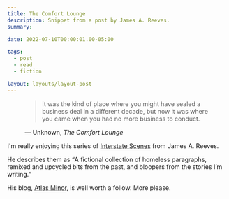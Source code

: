 ```yaml
---
title: The Comfort Lounge
description: Snippet from a post by James A. Reeves.
summary:

date: 2022-07-10T00:00:01.00-05:00

tags:
  - post
  - read
  - fiction

layout: layouts/layout-post
---
```

<figure class="blockquote">
	<blockquote cite="https://atlasminor.com/the-comfort-lounge/">
		<p>It was the kind of place where you might have sealed a business deal in a different decade, but now it was where you came when you had no more business to conduct.</p>
	</blockquote>
	<figcaption>— Unknown, <cite>The Comfort Lounge</cite></figcaption>
</figure>

I'm really enjoying this series of <a href="https://atlasminor.com/notes/interstate-scenes/" title="">Interstate Scenes</a> from James A. Reeves.

He describes them as <q>A fictional collection of homeless paragraphs, remixed and upcycled bits from the past, and bloopers from the stories I’m writing.</q>

His blog, <a href="https://atlasminor.com" title="website of James A. Reeves">Atlas Minor</a>, is well worth a follow. More please.